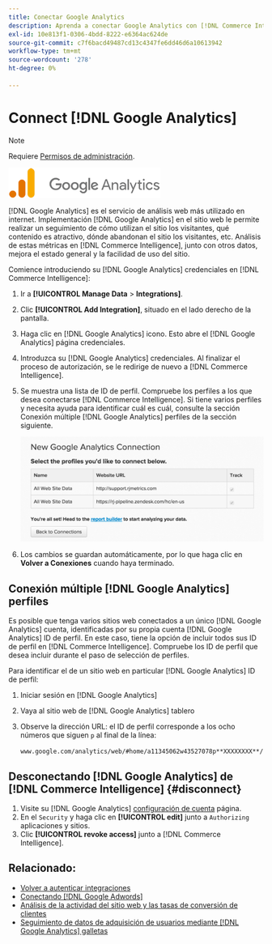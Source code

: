 ```yaml
---
title: Conectar Google Analytics
description: Aprenda a conectar Google Analytics con [!DNL Commerce Intelligence].
exl-id: 10e813f1-0306-4bdd-8222-e6364ac624de
source-git-commit: c7f6bacd49487cd13c4347fe6dd46d6a10613942
workflow-type: tm+mt
source-wordcount: '278'
ht-degree: 0%

---
```


# Connect [!DNL Google Analytics]

>[!NOTE]
>
>Requiere [Permisos de administración](../../../administrator/user-management/user-management.md).

![](../../../assets/google-analytics-logo.png)

[!DNL Google Analytics] es el servicio de análisis web más utilizado en internet. Implementación [!DNL Google Analytics] en el sitio web le permite realizar un seguimiento de cómo utilizan el sitio los visitantes, qué contenido es atractivo, dónde abandonan el sitio los visitantes, etc. Análisis de estas métricas en [!DNL Commerce Intelligence], junto con otros datos, mejora el estado general y la facilidad de uso del sitio.

Comience introduciendo su [!DNL Google Analytics] credenciales en [!DNL Commerce Intelligence]:

1. Ir a **[!UICONTROL Manage Data** > **Integrations]**.

1. Clic **[!UICONTROL Add Integration]**, situado en el lado derecho de la pantalla.

1. Haga clic en [!DNL Google Analytics] icono. Esto abre el [!DNL Google Analytics] página credenciales.

1. Introduzca su [!DNL Google Analytics] credenciales. Al finalizar el proceso de autorización, se le redirige de nuevo a [!DNL Commerce Intelligence].

1. Se muestra una lista de ID de perfil. Compruebe los perfiles a los que desea conectarse [!DNL Commerce Intelligence]. Si tiene varios perfiles y necesita ayuda para identificar cuál es cuál, consulte la sección Conexión múltiple [!DNL Google Analytics] perfiles de la sección siguiente.

   ![](../../../assets/list-profile-id.png)<!--{: width="600px"}-->

1. Los cambios se guardan automáticamente, por lo que haga clic en **Volver a Conexiones** cuando haya terminado.

## Conexión múltiple [!DNL Google Analytics] perfiles

Es posible que tenga varios sitios web conectados a un único [!DNL Google Analytics] cuenta, identificadas por su propia cuenta [!DNL Google Analytics] ID de perfil. En este caso, tiene la opción de incluir todos sus ID de perfil en [!DNL Commerce Intelligence]. Compruebe los ID de perfil que desea incluir durante el paso de selección de perfiles.

Para identificar el de un sitio web en particular [!DNL Google Analytics] ID de perfil:

1. Iniciar sesión en [!DNL Google Analytics]
1. Vaya al sitio web de [!DNL Google Analytics] tablero
1. Observe la dirección URL: el ID de perfil corresponde a los ocho números que siguen `p` al final de la línea:

   `www.google.com/analytics/web/#home/a11345062w43527078p**XXXXXXXX**/`

## Desconectando [!DNL Google Analytics] de [!DNL Commerce Intelligence] {#disconnect}

1. Visite su [!DNL Google Analytics] [configuración de cuenta](https://accounts.google.com/) página.
1. En el `Security` y haga clic en **[!UICONTROL edit]** junto a `Authorizing` aplicaciones y sitios.
1. Clic **[!UICONTROL revoke access]** junto a [!DNL Commerce Intelligence].

## Relacionado:

* [Volver a autenticar integraciones](https://experienceleague.adobe.com/docs/commerce-knowledge-base/kb/how-to/mbi-reauthenticating-integrations.html)
* [Conectando [!DNL Google Adwords]](../integrations/google-adwords.md)
* [Análisis de la actividad del sitio web y las tasas de conversión de clientes](../../analysis/web-act-cust-conversion.md)
* [Seguimiento de datos de adquisición de usuarios mediante [!DNL Google Analytics] galletas](../../analysis/google-track-user-acq.md)
